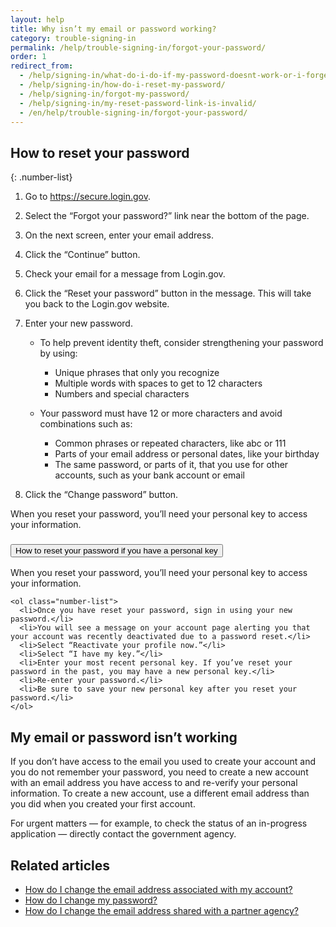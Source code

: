 ```yaml
---
layout: help
title: Why isn’t my email or password working?
category: trouble-signing-in
permalink: /help/trouble-signing-in/forgot-your-password/
order: 1
redirect_from:
  - /help/signing-in/what-do-i-do-if-my-password-doesnt-work-or-i-forget-it/
  - /help/signing-in/how-do-i-reset-my-password/
  - /help/signing-in/forgot-my-password/
  - /help/signing-in/my-reset-password-link-is-invalid/
  - /en/help/trouble-signing-in/forgot-your-password/
---
```


## How to reset your password

{: .number-list}

1. Go to <https://secure.login.gov>.

2. Select the “Forgot your password?” link near the bottom of the page.

3. On the next screen, enter your email address.

4. Click the “Continue” button.

5. Check your email for a message from Login.gov.

6. Click the “Reset your password” button in the message. This will take you back to the Login.gov website.

7. Enter your new password.

   * To help prevent identity theft, consider strengthening your password by using:
     * Unique phrases that only you recognize
     * Multiple words with spaces to get to 12 characters
     * Numbers and special characters


   * Your password must have 12 or more characters and avoid combinations such as:
     * Common phrases or repeated characters, like abc or 111
     * Parts of your email address or personal dates, like your birthday
     * The same password, or parts of it, that you use for other accounts, such as your bank account or email

8. Click the “Change password” button.

When you reset your password, you’ll need your personal key to access your information.

<div class="usa-accordion usa-accordion--bordered margin-y-4">
  <h3 class="usa-accordion__heading">
    <button
      type="button"
      class="usa-accordion__button"
      aria-expanded="false"
      aria-controls="b-a1"
    >
      How to reset your password if you have a personal key
    </button>
  </h3>
  <div id="b-a1" class="usa-accordion__content usa-prose">
    <p>When you reset your password, you’ll need your personal key to access your information.</p>

    <ol class="number-list">
      <li>Once you have reset your password, sign in using your new password.</li>
      <li>You will see a message on your account page alerting you that your account was recently deactivated due to a password reset.</li>
      <li>Select “Reactivate your profile now.”</li>
      <li>Select “I have my key.”</li>
      <li>Enter your most recent personal key. If you’ve reset your password in the past, you may have a new personal key.</li>
      <li>Re-enter your password.</li>
      <li>Be sure to save your new personal key after you reset your password.</li>
    </ol>
  </div>
</div>

## My email or password isn’t working

If you don’t have access to the email you used to create your account and you do not remember your password, you need to create a new account with an email address you have access to and re-verify your personal information. To create a new account, use a different email address than you did when you created your first account.

For urgent matters — for example, to check the status of an in-progress application — directly contact the government agency.


## Related articles

* [How do I change the email address associated with my account?](/help/manage-your-account/change-your-email-address/)
* [How do I change my password?](/help/manage-your-account/change-your-password/)
* [How do I change the email address shared with a partner agency?](/help/manage-your-account/change-partner-email-address/)
